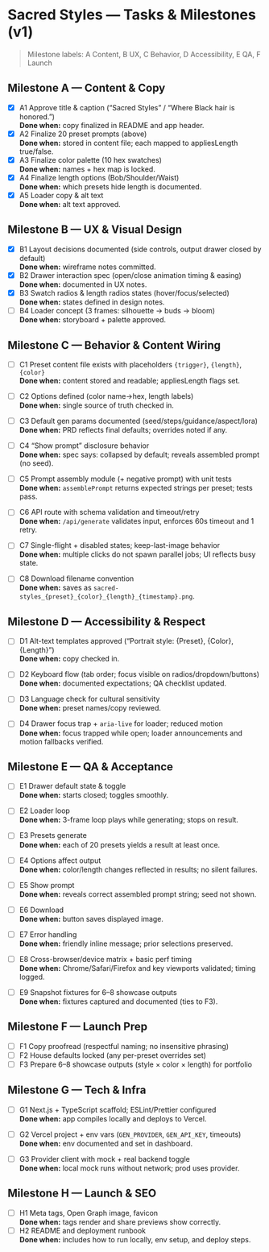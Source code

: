 # Sacred Styles — Tasks & Milestones (v1)

> Milestone labels: A Content, B UX, C Behavior, D Accessibility, E QA, F Launch

## Milestone A — Content & Copy
- [x] A1 Approve title & caption (“Sacred Styles” / “Where Black hair is honored.”)  
  **Done when:** copy finalized in README and app header.
- [x] A2 Finalize 20 preset prompts (above)  
  **Done when:** stored in content file; each mapped to appliesLength true/false.
- [x] A3 Finalize color palette (10 hex swatches)  
  **Done when:** names + hex map is locked.
- [x] A4 Finalize length options (Bob/Shoulder/Waist)  
  **Done when:** which presets hide length is documented.
- [x] A5 Loader copy & alt text  
  **Done when:** alt text approved.

## Milestone B — UX & Visual Design
- [x] B1 Layout decisions documented (side controls, output drawer closed by default)  
  **Done when:** wireframe notes committed.
- [x] B2 Drawer interaction spec (open/close animation timing & easing)  
  **Done when:** documented in UX notes.
- [x] B3 Swatch radios & length radios states (hover/focus/selected)  
  **Done when:** states defined in design notes.
- [ ] B4 Loader concept (3 frames: silhouette → buds → bloom)  
  **Done when:** storyboard + palette approved.

## Milestone C — Behavior & Content Wiring
- [ ] C1 Preset content file exists with placeholders `{trigger}`, `{length}`, `{color}`  
  **Done when:** content stored and readable; appliesLength flags set.
- [ ] C2 Options defined (color name→hex, length labels)  
  **Done when:** single source of truth checked in.
- [ ] C3 Default gen params documented (seed/steps/guidance/aspect/lora)  
  **Done when:** PRD reflects final defaults; overrides noted if any.
- [ ] C4 “Show prompt” disclosure behavior  
  **Done when:** spec says: collapsed by default; reveals assembled prompt (no seed).

- [ ] C5 Prompt assembly module (+ negative prompt) with unit tests  
  **Done when:** `assemblePrompt` returns expected strings per preset; tests pass.
- [ ] C6 API route with schema validation and timeout/retry  
  **Done when:** `/api/generate` validates input, enforces 60s timeout and 1 retry.
- [ ] C7 Single-flight + disabled states; keep-last-image behavior  
  **Done when:** multiple clicks do not spawn parallel jobs; UI reflects busy state.
- [ ] C8 Download filename convention  
  **Done when:** saves as `sacred-styles_{preset}_{color}_{length}_{timestamp}.png`.

## Milestone D — Accessibility & Respect
- [ ] D1 Alt-text templates approved (“Portrait style: {Preset}, {Color}, {Length}”)  
  **Done when:** copy checked in.
- [ ] D2 Keyboard flow (tab order; focus visible on radios/dropdown/buttons)  
  **Done when:** documented expectations; QA checklist updated.
- [ ] D3 Language check for cultural sensitivity  
  **Done when:** preset names/copy reviewed.

- [ ] D4 Drawer focus trap + `aria-live` for loader; reduced motion  
  **Done when:** focus trapped while open; loader announcements and motion fallbacks verified.

## Milestone E — QA & Acceptance
- [ ] E1 Drawer default state & toggle  
  **Done when:** starts closed; toggles smoothly.
- [ ] E2 Loader loop  
  **Done when:** 3-frame loop plays while generating; stops on result.
- [ ] E3 Presets generate  
  **Done when:** each of 20 presets yields a result at least once.
- [ ] E4 Options affect output  
  **Done when:** color/length changes reflected in results; no silent failures.
- [ ] E5 Show prompt  
  **Done when:** reveals correct assembled prompt string; seed not shown.
- [ ] E6 Download  
  **Done when:** button saves displayed image.
- [ ] E7 Error handling  
  **Done when:** friendly inline message; prior selections preserved.

- [ ] E8 Cross-browser/device matrix + basic perf timing  
  **Done when:** Chrome/Safari/Firefox and key viewports validated; timing logged.
- [ ] E9 Snapshot fixtures for 6–8 showcase outputs  
  **Done when:** fixtures captured and documented (ties to F3).

## Milestone F — Launch Prep
- [ ] F1 Copy proofread (respectful naming; no insensitive phrasing)
- [ ] F2 House defaults locked (any per-preset overrides set)
- [ ] F3 Prepare 6–8 showcase outputs (style × color × length) for portfolio

## Milestone G — Tech & Infra
- [ ] G1 Next.js + TypeScript scaffold; ESLint/Prettier configured  
  **Done when:** app compiles locally and deploys to Vercel.
- [ ] G2 Vercel project + env vars (`GEN_PROVIDER`, `GEN_API_KEY`, timeouts)  
  **Done when:** env documented and set in dashboard.
- [ ] G3 Provider client with mock + real backend toggle  
  **Done when:** local mock runs without network; prod uses provider.


## Milestone H — Launch & SEO
- [ ] H1 Meta tags, Open Graph image, favicon  
  **Done when:** tags render and share previews show correctly.
- [ ] H2 README and deployment runbook  
  **Done when:** includes how to run locally, env setup, and deploy steps.
